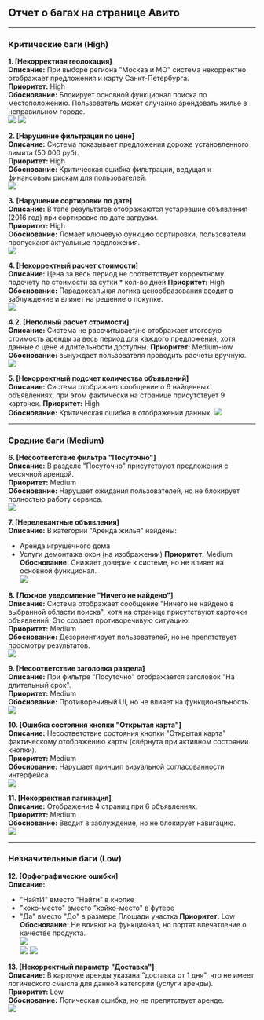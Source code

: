 ## Отчет о багах на странице Авито

---
### Критические баги (High)

**1. [Некорректная геолокация]**  
**Описание:** При выборе региона "Москва и МО" система некорректно отображает предложения и карту Санкт-Петербурга.   
**Приоритет:** High  
**Обоснование:** Блокирует основной функционал поиска по местоположению. Пользователь может случайно арендовать жилье в неправильном городе.  
![](img/2.png)
![](img/2_1.png)


**2. [Нарушение фильтрации по цене]**  
**Описание:** Система показывает предложения дороже установленного лимита (50 000 руб).  
**Приоритет:** High  
**Обоснование:** Критическая ошибка фильтрации, ведущая к финансовым рискам для пользователей.  
![](img/5.png)


**3. [Нарушение сортировки по дате]**  
**Описание:** В топе результатов отображаются устаревшие объявления (2016 год) при сортировке по дате загрузки.  
**Приоритет:** High  
**Обоснование:** Ломает ключевую функцию сортировки, пользователи пропускают актуальные предложения.  
![](img/7.png)


**4. [Некорректный расчет стоимости]**  
**Описание:** Цена за весь период не соответствует корректному подсчету по стоимости за сутки * кол-во дней
**Приоритет:** High  
**Обоснование:** Парадоксальная логика ценообразования вводит в заблуждение и влияет на решение о покупке.  
![](img/13.png)


**4.2. [Неполный расчет стоимости]**  
**Описание:** Система не рассчитывает/не отображает итоговую стоимость аренды за весь период для каждого предложения, хотя данные о цене и длительности доступны.
**Приоритет:** Medium-low  
**Обоснование:** вынуждает пользователя проводить расчеты вручную.
![](img/18.png)


**5. [Некорректный подсчет количества объявлений]**  
**Описание:** Система отображает сообщение о 6 найденных объявлениях, при этом фактически на странице присутствует 9 карточек.
**Приоритет:** High  
**Обоснование:** Критическая ошибка в отображении данных.
![](img/16.png)

---

### Средние баги (Medium)

**6. [Несоответствие фильтра "Посуточно"]**  
**Описание:** В разделе "Посуточно" присутствуют предложения с месячной арендой.  
**Приоритет:** Medium  
**Обоснование:** Нарушает ожидания пользователей, но не блокирует полностью работу сервиса.  
![](img/3.png)


**7. [Нерелевантные объявления]**  
**Описание:** В категории "Аренда жилья" найдены:  
- Аренда игрушечного дома  
- Услуги демонтажа окон (на изображении)
**Приоритет:** Medium  
**Обоснование:** Снижает доверие к системе, но не влияет на основной функционал.  
![](img/15.png)


**8. [Ложное уведомление "Ничего не найдено"]**  
**Описание:** Система отображает сообщение "Ничего не найдено в выбранной области поиска", хотя на странице присутствуют карточки объявлений. Это создает противоречивую ситуацию.  
**Приоритет:** Medium  
**Обоснование:** Дезориентирует пользователей, но не препятствует просмотру результатов.  
![](img/6.png)


**9. [Несоответствие заголовка раздела]**  
**Описание:** При фильтре "Посуточно" отображается заголовок "На длительный срок".  
**Приоритет:** Medium  
**Обоснование:** Противоречивый UI, но не влияет на функциональность.  
![](img/10.png)


**10. [Ошибка состояния кнопки "Открытая карта"]**  
**Описание:** Несоответствие состояния кнопки "Открытая карта" фактическому отображению карты (свёрнута при активном состоянии кнопки).  
**Приоритет:** Medium  
**Обоснование:** Нарушает принцип визуальной согласованности интерфейса.  
![](img/11.png)


**11. [Некорректная пагинация]**  
**Описание:** Отображение 4 страниц при 6 объявлениях.  
**Приоритет:** Medium  
**Обоснование:** Вводит в заблуждение, но не блокирует навигацию.  
![](img/14.png)

---

### Незначительные баги (Low)

**12. [Орфографические ошибки]**  
**Описание:**  
- "НайтИ" вместо "Найти" в кнопке  
- "коко-место" вместо "койко-место" в футере
- "Да" вместо "До" в размере Площади участка
**Приоритет:** Low  
**Обоснование:** Не влияют на функционал, но портят впечатление о качестве продукта.  
![](img/1.png)  
![](img/8.png)
![](img/17.png)


**13. [Некорректный параметр "Доставка"]**  
**Описание:** В карточке аренды указана "доставка от 1 дня", что не имеет логического смысла для данной категории (услуги аренды).  
**Приоритет:** Low  
**Обоснование:** Логическая ошибка, но не препятствует аренде.  
![](img/9.png) 
